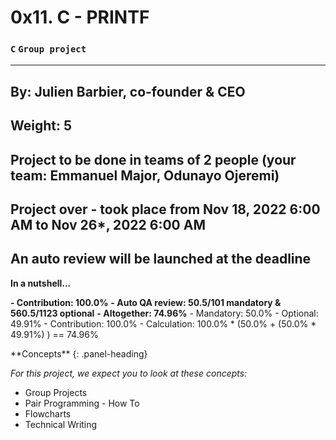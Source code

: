#     0x11. C - PRINTF

###  `C` `Group project`

----
 By: Julien Barbier, co-founder & CEO
----
 Weight: 5
----
 Project to be done in teams of 2 people (your team: Emmanuel Major, Odunayo Ojeremi)
----
 Project over - took place from Nov 18, 2022 6:00 AM to Nov 26*, 2022 6:00 AM
----
 An auto review will be launched at the deadline
----
 
**In a nutshell…**

   **- Contribution: 100.0%**
   **- Auto QA review: 50.5/101 mandatory & 560.5/1123 optional**
   **- Altogether:  74.96%**
        - Mandatory: 50.0%
        - Optional: 49.91%
        - Contribution: 100.0%
        - Calculation:  100.0% * (50.0% + (50.0% * 49.91%) )  == 74.96% 
           
<div class="panel panel-info">
**Concepts**
{: .panel-heading}
<div class="panel-body">

_For this project, we expect you to look at these concepts:_
   - Group Projects
   - Pair Programming - How To
   - Flowcharts
   - Technical Writing
 
</div>
</div>



